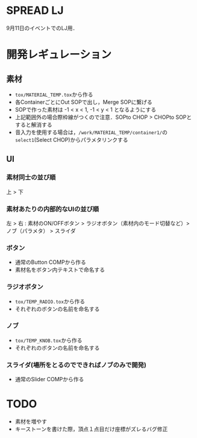 # SPREAD LJ
9月11日のイベントでのLJ用．

# 開発レギュレーション
## 素材
- `tox/MATERIAL_TEMP.tox`から作る
- 各ContainerごとにOut SOPで出し，Merge SOPに繋げる
- SOPで作った素材は -1 < x < 1, -1 < y < 1 となるようにする
- 上記範囲外の場合際枠線がつくので注意．SOPto CHOP > CHOPto SOPとすると解消する
- 音入力を使用する場合は，`/work/MATERIAL_TEMP/container1/`の`select1`(Select CHOP)からパラメタリンクする

## UI
### 素材同士の並び順
上 > 下

### 素材あたりの内部的なUIの並び順
左 > 右 : 素材のON/OFFボタン > ラジオボタン（素材内のモード切替など）> ノブ（パラメタ） > スライダ

### ボタン
- 通常のButton COMPから作る
- 素材名をボタン内テキストで命名する

### ラジオボタン
- `tox/TEMP_RADIO.tox`から作る
- それぞれのボタンの名前を命名する

### ノブ
- `tox/TEMP_KNOB.tox`から作る
- それぞれのボタンの名前を命名する

### スライダ(場所をとるのでできればノブのみで開発)
- 通常のSlider COMPから作る

# TODO
- 素材を増やす
- キーストーンを書けた際，頂点１点目だけ座標がズレるバグ修正